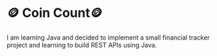 # 🪙 Coin Count🪙

I am learning Java and decided to implement a small financial tracker project and learning to build REST APIs using Java.

